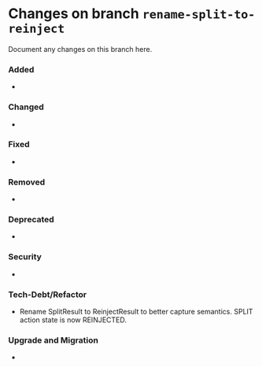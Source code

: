 # Changes on branch `rename-split-to-reinject`
Document any changes on this branch here.
### Added
- 

### Changed
- 

### Fixed
- 

### Removed
- 

### Deprecated
- 

### Security
- 

### Tech-Debt/Refactor
- Rename SplitResult to ReinjectResult to better capture semantics.  SPLIT action state is now REINJECTED.

### Upgrade and Migration
- 
